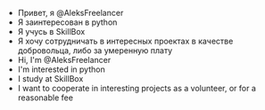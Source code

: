 - Привет, я @AleksFreelancer
- Я заинтересован в python
- Я учусь в SkillBox
- ️Я хочу сотрудничать в интересных проектах в качестве добровольца, либо за умеренную плату
- Hi, I'm @AleksFreelancer
- I'm interested in python
- I study at SkillBox
- I want to cooperate in interesting projects as a volunteer, or for a reasonable fee

<!---
AleksFreelancer / AleksFreelancer - это место для отдыха, потому что égo `README.md` (этот файл) появляэця в вашем префиле.
Вы можете щелкнуть ссылку «Просмотр», чтобы взглянуть на ваши изменения.
--->

